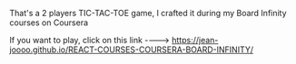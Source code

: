 That's a 2 players TIC-TAC-TOE game, I crafted it during my Board Infinity courses on Coursera

If you want to play, click on this link ----> https://jean-joooo.github.io/REACT-COURSES-COURSERA-BOARD-INFINITY/

